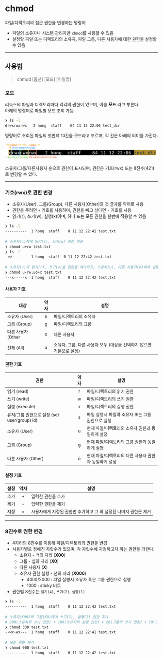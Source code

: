 # chmod

파일/디렉토리의 접근 권한을 변경하는 명령어

* 파일의 소유자나 시스템 관리자만 `chmod`를 사용할 수 있음
* 설정할 파일 또는 디렉토리의 소유자, 파일 그룹, 다른 사용자에 대한 권한을 설정할 수 있음

-------------------------


## 사용법

> chmod [옵션] [모드] [파일명]

### 모드

리눅스의 파일과 디렉토리마다 각각의 권한이 있으며, 이를 **모드** 라고 부른다.  
아래의 명령어로 파일별 모드 조회 가능

``` bash
❯ ls -l
drwxrwxrwx   2 hong  staff    64 11 12 22:06 test_dir
``` 

명령어로 조회된 파일의 첫번쨰 10칸을 모드라고 부르며, 각 칸은 아래의 의미를 가진다.

![모드](../images/chmod_1.png)

소유자/그룹/다른사용자 순으로 권한이 표시되며, 권한은 기호(rwx) 또는 8진수(421)로 변경할 수 있다.

-------------------------

### 기호(rwx)로 권한 변경

* 소유자(User), 그룹(Group), 다른 사용자(Other)의 첫 글자를 약어로 사용
* 권한을 주려면 `+` 기호를 사용하며, 권한을 빼고 싶다면 `-` 기호를 사용
* 읽기(r), 쓰기(w), 실행(x)이며, 하나 또는 모든 권한을 한번에 적용할 수 있음


``` bash
❯ ls -l
----------  1 hong  staff    0 11 12 22:42 test.txt

# 소유자(u)에게 읽기(r), 쓰기(w) 권한 적용
❯ chmod u+rw test.txt
❯ ls -l
-rw-------  1 hong  staff  0 11 12 22:42 test.txt

# 소유자(u)의 읽기(r), 쓰기(w)을 권한을 제거하고, 소유자(u), 다른 사용자(o)에게 실행(x) 권한 추가
❯ chmod u-rw,uo+x test.txt
---x-----x  1 hong  staff    0 11 12 22:42 test.txt
```

#### 사용자 기호

| 대상 	| 약자 	| 설명 	|
|------------------	|:----:	|-----------------------------------------------------------------------	|
| 소유자 (User) 	| u 	| 파일/디렉토리의 소유자 	|
| 그룹 (Group) 	| g 	| 파일/디렉토리의 그룹 	|
| 다른 사용자 (Other 	| o 	| 다른 사용자 	|
| 전체 (All) 	| a 	| 소유자, 그룹, 다른 사용자 모두 (대상을 선택하지 않으면 기본으로 설정) 	|


#### 권한 기호

| 권한 	| 약자 	| 설명 	|
|----------------------------------------------	|:----:	|-------------------------------------------------------	|
| 읽기 (read) 	| r 	| 파일/디렉토리의 읽기 권한 	|
| 쓰기 (write) 	| w 	| 파일/디렉토리의 쓰기 권한 	|
| 실행 (execute) 	| x 	| 파일/디렉토리의 실행 권한 	|
| 유저/그룹 권한으로 설정 (set user(group) id) 	| s 	| 파일 실행시 파일의 소유자 또는 그룹 권한으로 실행 	|
| 소유자 (User) 	| u 	| 현재 파일/디렉토리의 소유자 권한과 동일하게 설정 	|
| 그룹 (Group) 	| g 	| 현재 파일/디렉토리의 그룹 권한과 동일하게 설정 	|
| 다른 사용자 (Other) 	| o 	| 현재 파일/디렉토리의 다른 사용자 권한과 동일하게 설정 	|

#### 설정 기호

| 설정 | 약자 | 설명 |
|------|:----:|------|
| 추가 | + | 입력한 권한을 추가 |
| 제거 | - | 입력한 권한을 제거 |
| 지정 | = | 사용자에게 지정된 권한만 추가하고 그 외 설정된 나머지 권한은 제거 |

--------------------

### 8진수로 권한 변경

* 4자리의 8진수를 이용해 파일/디렉토리의 권한을 변경  
* 사용자별로 정해진 자릿수가 있으며, 각 자릿수에 지정하고자 하는 권한을 더한다.
    * 소유자 - 백의 자리 (__X00__)
    * 그룹 - 십의 자리 (__X0__)
    * 다른 사용자 (__X__)
    * 소유자 권한 실행 - 천의 자리 (__X000__)
        * 4000/2000 : 파일 실행시 소유자 혹은 그룹 권한으로 실행
        * 1000 : sticky 비트
* 권한별 8진수는 `읽기(4)`, `쓰기(2)`, `실행(1)`

``` bash
❯ ls -l
----------  1 hong  staff    0 11 12 22:42 test.txt

# 소유자(X00)와 그룹(X0)에게 쓰기(2), 실행(1) 권한 추가
# 200(소유자의 쓰기 권한) + 100(소유자의 실행 권한) + 20(그룹의 쓰기 권한) + 10(그룹의 실행 권한) = 330
❯ chmod 330 test.txt
--wx-wx---  1 hong  staff    0 11 12 22:42 test.txt

# 모든 권한 제거
❯ chmod 000 test.txt
----------  1 hong  staff    0 11 12 22:42 test.txt
```
